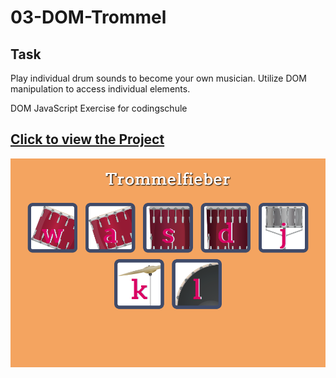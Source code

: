 # 03-DOM-Trommel

## Task
Play individual drum sounds to become your own musician. Utilize DOM manipulation to access individual elements.

DOM JavaScript Exercise for codingschule

<h2><a href="https://tom-mate-o.github.io/03-DOM-Trommel/" target="_blank">Click to view the Project</a></h2>
<img src="/images/domtrommel_screenshot.png"/>
